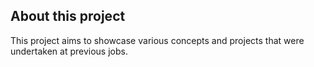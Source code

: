 ## About this project

This project aims to showcase various concepts and projects that were undertaken at previous jobs.
